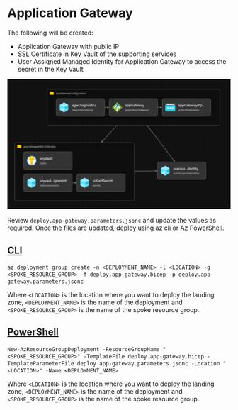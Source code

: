 # Application Gateway

The following will be created:
* Application Gateway with public IP
* SSL Certificate in Key Vault of the supporting services
* User Assigned Managed Identity for Application Gateway to access the secret in the Key Vault

![Application Gateway](./media/application-gateway.png)

Review `deploy.app-gateway.parameters.jsonc` and update the values as required. Once the files are updated, deploy using az cli or Az PowerShell.

## [CLI](#tab/CLI)

```azurecli
az deployment group create -n <DEPLOYMENT_NAME> -l <LOCATION> -g <SPOKE_RESOURCE_GROUP> -f deploy.app-gateway.bicep -p deploy.app-gateway.parameters.jsonc
```

Where `<LOCATION>` is the location where you want to deploy the landing zone, `<DEPLOYMENT_NAME>` is the name of the deployment and `<SPOKE_RESOURCE_GROUP>` is the name of the spoke resource group.

## [PowerShell](#tab/PowerShell)

```azurepowershell
New-AzResourceGroupDeployment -ResourceGroupName "<SPOKE_RESOURCE_GROUP>" -TemplateFile deploy.app-gateway.bicep -TemplateParameterFile deploy.app-gateway.parameters.jsonc -Location "<LOCATION>" -Name <DEPLOYMENT_NAME>
```

Where `<LOCATION>` is the location where you want to deploy the landing zone, `<DEPLOYMENT_NAME>` is the name of the deployment and `<SPOKE_RESOURCE_GROUP>` is the name of the spoke resource group.
